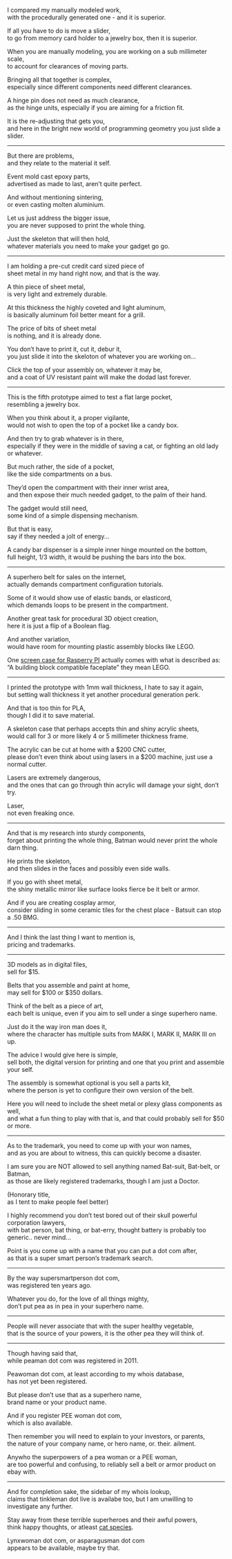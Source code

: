I compared my manually modeled work,\
with the procedurally generated one - and it is superior.

If all you have to do is move a slider,\
to go from memory card holder to a jewelry box, then it is superior.

When you are manually modeling, you are working on a sub millimeter scale,\
to account for clearances of moving parts.

Bringing all that together is complex,\
especially since different components need different clearances.

A hinge pin does not need as much clearance,\
as the hinge units, especially if you are aiming for a friction fit.

It is the re-adjusting that gets you,\
and here in the bright new world of programming geometry you just slide a slider.

---

But there are problems,\
and they relate to the material it self.

Event mold cast epoxy parts,\
advertised as made to last, aren’t quite perfect.

And without mentioning sintering,\
or even casting molten aluminium.

Let us just address the bigger issue,\
you are never supposed to print the whole thing.

Just the skeleton that will then hold,\
whatever materials you need to make your gadget go go.

---

I am holding a pre-cut credit card sized piece of\
sheet metal in my hand right now, and that is the way.

A thin piece of sheet metal,\
is very light and extremely durable.

At this thickness the highly coveted and light aluminum,\
is basically aluminum foil better meant for a grill.

The price of bits of sheet metal\
is nothing, and it is already done.

You don’t have to print it, cut it, debur it,\
you just slide it into the skeloton of whatever you are working on...

Click the top of your assembly on, whatever it may be,\
and a coat of UV resistant paint will make the dodad last forever.

---

This is the fifth prototype aimed to test a flat large pocket,\
resembling a jewelry box.

When you think about it, a proper vigilante,\
would not wish to open the top of a pocket like a candy box.

And then try to grab whatever is in there,\
especially if they were in the middle of saving a cat, or fighting an old lady or whatever.

But much rather, the side of a pocket,\
like the side compartments on a bus.

They’d open the compartment with their inner wrist area,\
and then expose their much needed gadget, to the palm of their hand.

The gadget would still need,\
some kind of a simple dispensing mechanism.

But that is easy,\
say if they needed a jolt of energy...

A candy bar dispenser is a simple inner hinge mounted on the bottom,\
full height, 1/3 width, it would be pushing the bars into the box.

---

A superhero belt for sales on the internet,\
actually demands compartment configuration tutorials.

Some of it would show use of elastic bands, or elasticord,\
which demands loops to be present in the compartment.

Another great task for procedural 3D object creation,\
here it is just a flip of a Boolean flag.

And another variation,\
would have room for mounting plastic assembly blocks like LEGO.

One [screen case for Rasperry PI](https://www.amazon.com/SmartiPi-Touch-Official-Raspberry-Touchscreen/dp/B07WXK38YM) actually comes with what is described as:\
“A building block compatible faceplate” they mean LEGO.

---

I printed the prototype with 1mm wall thickness, I hate to say it again,\
but setting wall thickness it yet another procedural generation perk.

And that is too thin for PLA,\
though I did it to save material.

A skeleton case that perhaps accepts thin and shiny acrylic sheets,\
would call for 3 or more likely 4 or 5 millimeter thickness frame.

The acrylic can be cut at home with a $200 CNC cutter,\
please don’t even think about using lasers in a $200 machine, just use a normal cutter.

Lasers are extremely dangerous,\
and the ones that can go through thin acrylic will damage your sight, don’t try.

Laser,\
not even freaking once.

---

And that is my research into sturdy components,\
forget about printing the whole thing, Batman would never print the whole darn thing.

He prints the skeleton,\
and then slides in the faces and possibly even side walls.

If you go with sheet metal,\
the shiny metallic mirror like surface looks fierce be it belt or armor.

And if you are creating cosplay armor,\
consider sliding in some ceramic tiles for the chest place - Batsuit can stop a .50 BMG.

---

And I think the last thing I want to mention is,\
pricing and trademarks.

---

3D models as in digital files,\
sell for $15.

Belts that you assemble and paint at home,\
may sell for $100 or $350 dollars.

Think of the belt as a piece of art,\
each belt is unique, even if you aim to sell under a singe superhero name.

Just do it the way iron man does it,\
where the character has multiple suits from MARK I, MARK II, MARK III on up.

The advice I would give here is simple,\
sell both, the digital version for printing and one that you print and assemble your self.

The assembly is somewhat optional is you sell a parts kit,\
where the person is yet to configure their own version of the belt.

Here you will need to include the sheet metal or plexy glass components as well,\
and what a fun thing to play with that is, and that could probably sell for $50 or more.

---

As to the trademark, you need to come up with your won names,\
and as you are about to witness, this can quickly become a disaster.

I am sure you are NOT allowed to sell anything named Bat-suit, Bat-belt, or Batman,\
as those are likely registered trademarks, though I am just a Doctor.

(Honorary title,\
as I tent to make people feel better)

I highly recommend you don’t test bored out of their skull powerful corporation lawyers,\
with bat person, bat thing, or bat-erry, thought battery is probably too generic.. never mind...

Point is you come up with a name that you can put a dot com after,\
as that is a super smart person’s trademark search.

---

By the way supersmartperson dot com,\
was registered ten years ago.

Whatever you do, for the love of all things mighty,\
don’t put pea as in pea in your superhero name.

---

People will never associate that with the super healthy vegetable,\
that is the source of your powers, it is the other pea they will think of.

---

Though having said that,\
while peaman dot com was registered in 2011.

Peawoman dot com, at least according to my whois database,\
has not yet been registered.

But please don’t use that as a superhero name,\
brand name or your product name.

And if you register PEE woman dot com,\
which is also available.

Then remember you will need to explain to your investors, or parents,\
the nature of your company name, or hero name, or. their. ailment.

Anywho the superpowers of a pea woman or a PEE woman,\
are too powerful and confusing, to reliably sell a belt or armor product on ebay with.

---

And for completion sake, the sidebar of my whois lookup,\
claims that tinkleman dot live is availabe too, but I am unwilling to investigate any further.

Stay away from these terrible superheroes and their awful powers,\
think happy thoughts, or atleast [cat species](https://www.wildcatsworld.org/wild-cat-species/).

Lynxwoman dot com, or asparagusman dot com\
appears to be available, maybe try that.
